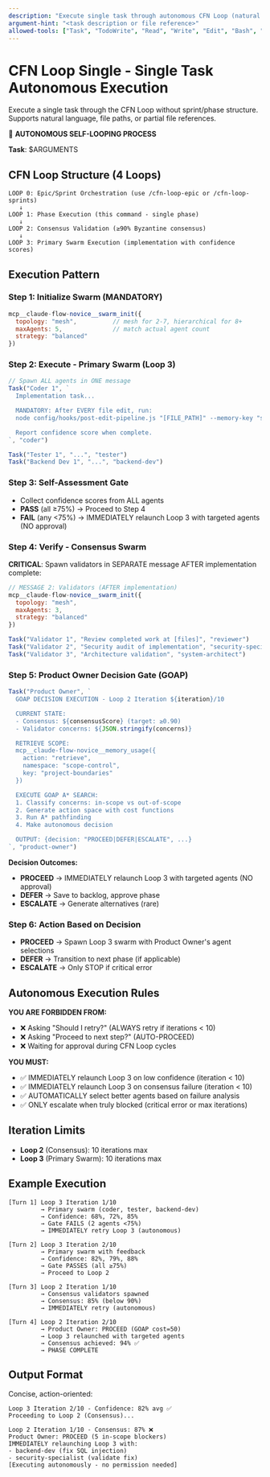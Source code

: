```yaml
---
description: "Execute single task through autonomous CFN Loop (natural language, file path, or partial reference)"
argument-hint: "<task description or file reference>"
allowed-tools: ["Task", "TodoWrite", "Read", "Write", "Edit", "Bash", "Glob", "Grep"]
---
```


# CFN Loop Single - Single Task Autonomous Execution

Execute a single task through the CFN Loop without sprint/phase structure. Supports natural language, file paths, or partial file references.

🚨 **AUTONOMOUS SELF-LOOPING PROCESS**

**Task**: $ARGUMENTS

## CFN Loop Structure (4 Loops)

```
LOOP 0: Epic/Sprint Orchestration (use /cfn-loop-epic or /cfn-loop-sprints)
   ↓
LOOP 1: Phase Execution (this command - single phase)
   ↓
LOOP 2: Consensus Validation (≥90% Byzantine consensus)
   ↓
LOOP 3: Primary Swarm Execution (implementation with confidence scores)
```

## Execution Pattern

### Step 1: Initialize Swarm (MANDATORY)
```javascript
mcp__claude-flow-novice__swarm_init({
  topology: "mesh",          // mesh for 2-7, hierarchical for 8+
  maxAgents: 5,              // match actual agent count
  strategy: "balanced"
})
```

### Step 2: Execute - Primary Swarm (Loop 3)
```javascript
// Spawn ALL agents in ONE message
Task("Coder 1", `
  Implementation task...

  MANDATORY: After EVERY file edit, run:
  node config/hooks/post-edit-pipeline.js "[FILE_PATH]" --memory-key "swarm/coder-1/step-1"

  Report confidence score when complete.
`, "coder")

Task("Tester 1", "...", "tester")
Task("Backend Dev 1", "...", "backend-dev")
```

### Step 3: Self-Assessment Gate
- Collect confidence scores from ALL agents
- **PASS** (all ≥75%) → Proceed to Step 4
- **FAIL** (any <75%) → IMMEDIATELY relaunch Loop 3 with targeted agents (NO approval)

### Step 4: Verify - Consensus Swarm
**CRITICAL**: Spawn validators in SEPARATE message AFTER implementation complete:

```javascript
// MESSAGE 2: Validators (AFTER implementation)
mcp__claude-flow-novice__swarm_init({
  topology: "mesh",
  maxAgents: 3,
  strategy: "balanced"
})

Task("Validator 1", "Review completed work at [files]", "reviewer")
Task("Validator 2", "Security audit of implementation", "security-specialist")
Task("Validator 3", "Architecture validation", "system-architect")
```

### Step 5: Product Owner Decision Gate (GOAP)
```javascript
Task("Product Owner", `
  GOAP DECISION EXECUTION - Loop 2 Iteration ${iteration}/10

  CURRENT STATE:
  - Consensus: ${consensusScore} (target: ≥0.90)
  - Validator concerns: ${JSON.stringify(concerns)}

  RETRIEVE SCOPE:
  mcp__claude-flow-novice__memory_usage({
    action: "retrieve",
    namespace: "scope-control",
    key: "project-boundaries"
  })

  EXECUTE GOAP A* SEARCH:
  1. Classify concerns: in-scope vs out-of-scope
  2. Generate action space with cost functions
  3. Run A* pathfinding
  4. Make autonomous decision

  OUTPUT: {decision: "PROCEED|DEFER|ESCALATE", ...}
`, "product-owner")
```

**Decision Outcomes:**
- **PROCEED** → IMMEDIATELY relaunch Loop 3 with targeted agents (NO approval)
- **DEFER** → Save to backlog, approve phase
- **ESCALATE** → Generate alternatives (rare)

### Step 6: Action Based on Decision
- **PROCEED** → Spawn Loop 3 swarm with Product Owner's agent selections
- **DEFER** → Transition to next phase (if applicable)
- **ESCALATE** → Only STOP if critical error

## Autonomous Execution Rules

**YOU ARE FORBIDDEN FROM:**
- ❌ Asking "Should I retry?" (ALWAYS retry if iterations < 10)
- ❌ Asking "Proceed to next step?" (AUTO-PROCEED)
- ❌ Waiting for approval during CFN Loop cycles

**YOU MUST:**
- ✅ IMMEDIATELY relaunch Loop 3 on low confidence (iteration < 10)
- ✅ IMMEDIATELY relaunch Loop 3 on consensus failure (iteration < 10)
- ✅ AUTOMATICALLY select better agents based on failure analysis
- ✅ ONLY escalate when truly blocked (critical error or max iterations)

## Iteration Limits
- **Loop 2** (Consensus): 10 iterations max
- **Loop 3** (Primary Swarm): 10 iterations max

## Example Execution

```
[Turn 1] Loop 3 Iteration 1/10
         → Primary swarm (coder, tester, backend-dev)
         → Confidence: 68%, 72%, 85%
         → Gate FAILS (2 agents <75%)
         → IMMEDIATELY retry Loop 3 (autonomous)

[Turn 2] Loop 3 Iteration 2/10
         → Primary swarm with feedback
         → Confidence: 82%, 79%, 88%
         → Gate PASSES (all ≥75%)
         → Proceed to Loop 2

[Turn 3] Loop 2 Iteration 1/10
         → Consensus validators spawned
         → Consensus: 85% (below 90%)
         → IMMEDIATELY retry (autonomous)

[Turn 4] Loop 2 Iteration 2/10
         → Product Owner: PROCEED (GOAP cost=50)
         → Loop 3 relaunched with targeted agents
         → Consensus achieved: 94% ✅
         → PHASE COMPLETE
```

## Output Format

Concise, action-oriented:
```
Loop 3 Iteration 2/10 - Confidence: 82% avg ✅
Proceeding to Loop 2 (Consensus)...

Loop 2 Iteration 1/10 - Consensus: 87% ❌
Product Owner: PROCEED (5 in-scope blockers)
IMMEDIATELY relaunching Loop 3 with:
- backend-dev (fix SQL injection)
- security-specialist (validate fix)
[Executing autonomously - no permission needed]
```
